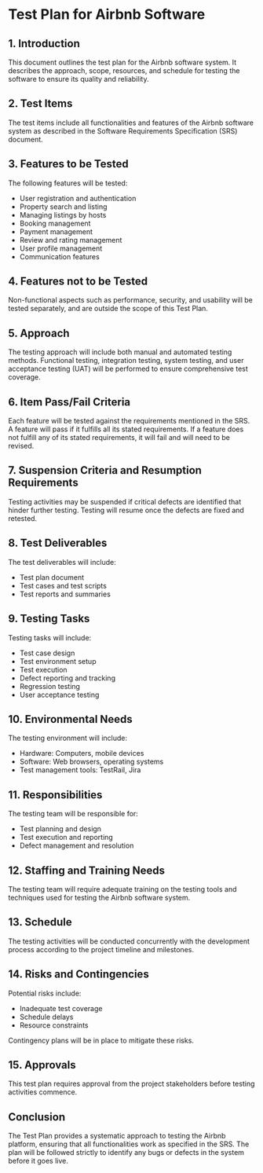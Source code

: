 # Test Plan for Airbnb Software

## 1. Introduction
This document outlines the test plan for the Airbnb software system. It describes the approach, scope, resources, and schedule for testing the software to ensure its quality and reliability.

## 2. Test Items
The test items include all functionalities and features of the Airbnb software system as described in the Software Requirements Specification (SRS) document.

## 3. Features to be Tested
The following features will be tested:
- User registration and authentication
- Property search and listing
- Managing listings by hosts
- Booking management
- Payment management
- Review and rating management
- User profile management
- Communication features

## 4. Features not to be Tested
Non-functional aspects such as performance, security, and usability will be tested separately, and are outside the scope of this Test Plan.

## 5. Approach
The testing approach will include both manual and automated testing methods. Functional testing, integration testing, system testing, and user acceptance testing (UAT) will be performed to ensure comprehensive test coverage.

## 6. Item Pass/Fail Criteria
Each feature will be tested against the requirements mentioned in the SRS. A feature will pass if it fulfills all its stated requirements. If a feature does not fulfill any of its stated requirements, it will fail and will need to be revised.

## 7. Suspension Criteria and Resumption Requirements
Testing activities may be suspended if critical defects are identified that hinder further testing. Testing will resume once the defects are fixed and retested.

## 8. Test Deliverables
The test deliverables will include:
- Test plan document
- Test cases and test scripts
- Test reports and summaries

## 9. Testing Tasks
Testing tasks will include:
- Test case design
- Test environment setup
- Test execution
- Defect reporting and tracking
- Regression testing
- User acceptance testing

## 10. Environmental Needs
The testing environment will include:
- Hardware: Computers, mobile devices
- Software: Web browsers, operating systems
- Test management tools: TestRail, Jira

## 11. Responsibilities
The testing team will be responsible for:
- Test planning and design
- Test execution and reporting
- Defect management and resolution

## 12. Staffing and Training Needs
The testing team will require adequate training on the testing tools and techniques used for testing the Airbnb software system.

## 13. Schedule
The testing activities will be conducted concurrently with the development process according to the project timeline and milestones.

## 14. Risks and Contingencies
Potential risks include:
- Inadequate test coverage
- Schedule delays
- Resource constraints

Contingency plans will be in place to mitigate these risks.

## 15. Approvals
This test plan requires approval from the project stakeholders before testing activities commence.

## Conclusion
The Test Plan provides a systematic approach to testing the Airbnb platform, ensuring that all functionalities work as specified in the SRS. The plan will be followed strictly to identify any bugs or defects in the system before it goes live.

